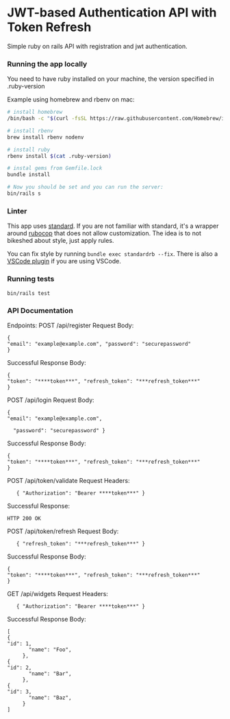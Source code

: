 # JWT-based Authentication API with Token Refresh

Simple ruby on rails API with registration and jwt authentication. 

### Running the app locally

You need to have ruby installed on your machine, the version specified in .ruby-version

Example using homebrew and rbenv on mac:

```bash
# install homebrew
/bin/bash -c "$(curl -fsSL https://raw.githubusercontent.com/Homebrew/install/HEAD/install.sh)"

# install rbenv
brew install rbenv nodenv

# install ruby
rbenv install $(cat .ruby-version)

# instal gems from Gemfile.lock
bundle install

# Now you should be set and you can run the server:
bin/rails s
```

### Linter

This app uses [standard](https://github.com/testdouble/standard). If you are not familiar with standard, it's a wrapper around [rubocop](https://github.com/rubocop/rubocop) that does not allow customization. The idea is to not bikeshed about style, just apply rules.

You can fix style by running `bundle exec standardrb --fix`. There is also a [VSCode plugin](https://marketplace.visualstudio.com/items?itemName=testdouble.vscode-standard-ruby) if you are using VSCode.

### Running tests
```
bin/rails test
```

### API Documentation
Endpoints:
POST /api/register Request Body:
```
{
"email": "example@example.com", "password": "securepassword"
}
```

Successful Response Body:
```
{
"token": "****token***", "refresh_token": "***refresh_token***"
}
```

POST /api/login Request Body:
```
{
"email": "example@example.com",
   
  "password": "securepassword" }
```
Successful Response Body:
```
{
"token": "****token***", "refresh_token": "***refresh_token***"
}
```
POST /api/token/validate Request Headers:
```
   { "Authorization": "Bearer ****token***" }
```
Successful Response:
```
HTTP 200 OK
```
POST /api/token/refresh Request Body:
```
   { "refresh_token": "***refresh_token***" }
```
Successful Response Body:    
```
{
"token": "****token***", "refresh_token": "***refresh_token***"
}
```
GET /api/widgets Request Headers:
```
   { "Authorization": "Bearer ****token***" }
```
Successful Response Body:
```
[
{
"id": 1,
       "name": "Foo",
     },
{
"id": 2,
       "name": "Bar",
     },
{
"id": 3,
       "name": "Baz",
     }
]
```